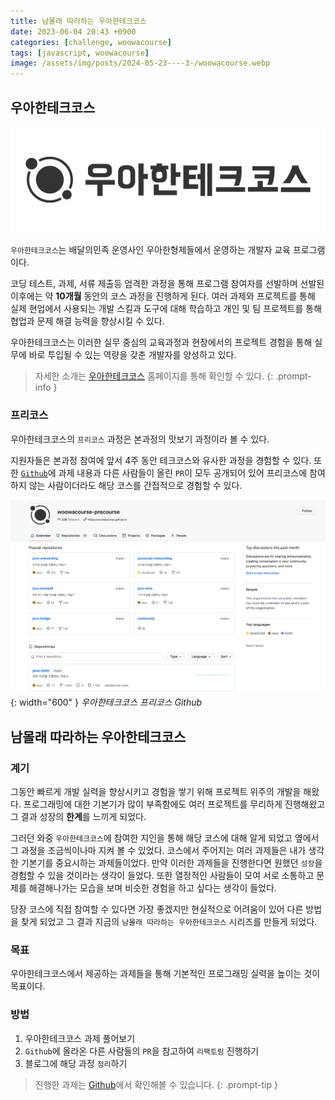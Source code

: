 ```yaml
---
title: 남몰래 따라하는 우아한테크코스
date: 2023-06-04 20:43 +0900
categories: [challenge, woowacourse]
tags: [javascript, woowacourse]
image: /assets/img/posts/2024-05-23----3-/woowacourse.webp
---
```


## 우아한테크코스
![우아한테크코스-로고](/assets/img/posts/2023-06-04-woowacource-precourse-onboarding-problem-01/woowacourse-logo.webp)

`우아한테크코스`는 배달의민족 운영사인 우아한형제들에서 운영하는 개발자 교육 프로그램이다.

코딩 테스트, 과제, 서류 제출등 엄격한 과정을 통해 프로그램 참여자를 선발하며 선발된 이후에는 약 **10개월** 동안의 코스 과정을 진행하게 된다. 여러 과제와 프로젝트를 통해 실제 현업에서 사용되는 개발 스킬과 도구에 대해 학습하고 개인 및 팀 프로젝트를 통해 협업과 문제 해결 능력을 향상시킬 수 있다.

우아한테크코스는 이러한 실무 중심의 교육과정과 현장에서의 프로젝트 경험을 통해 실무에 바로 투입될 수 있는 역량을 갖춘 개발자를 양성하고 있다.

> 자세한 소개는 [우아한테크코스](https://woowacourse.github.io/) 홈페이지를 통해 확인할 수 있다.
{: .prompt-info }

### 프리코스
우아한테크코스의 `프리코스` 과정은 본과정의 맛보기 과정이라 볼 수 있다. 

지원자들은 본과정 참여에 앞서 4주 동안 테크코스와 유사한 과정을 경험할 수 있다. 또한 [`Github`](https://github.com/woowacourse-precourse)에 과제 내용과 다른 사람들이 올린 `PR`이 모두 공개되어 있어 프리코스에 참여하지 않는 사람이더라도 해당 코스를 간접적으로 경험할 수 있다.

![우아한테크코스-프리코스-깃허브](/assets/img/posts/2023-06-04-woowacource-precourse-onboarding-problem-01/woowacourse-precourse-github.webp){: width="600" }
_우아한테크코스 프리코스 Github_


## 남몰래 따라하는 우아한테크코스

### 계기
그동안 빠르게 개발 실력을 향상시키고 경험을 쌓기 위해 프로젝트 위주의 개발을 해왔다. 프로그래밍에 대한 기본기가 많이 부족함에도 여러 프로젝트를 무리하게 진행해왔고 그 결과 성장의 **한계**를 느끼게 되었다.

그러던 와중 `우아한테크코스`에 참여한 지인을 통해 해당 코스에 대해 알게 되었고 옆에서 그 과정을 조금씩이나마 지켜 볼 수 있었다. 코스에서 주어지는 여러 과제들은 내가 생각한 기본기를 중요시하는 과제들이었다. 만약 이러한 과제들을 진행한다면 원했던 `성장`을 경험할 수 있을 것이라는 생각이 들었다. 또한 열정적인 사람들이 모여 서로 소통하고 문제를 해결해나가는 모습을 보며 비슷한 경험을 하고 싶다는 생각이 들었다.

당장 코스에 직접 참여할 수 있다면 가장 좋겠지만 현실적으로 어려움이 있어 다른 방법을 찾게 되었고 그 결과 지금의 `남몰래 따라하는 우아한테크코스` 시리즈를 만들게 되었다.

### 목표
우아한테크코스에서 제공하는 과제들을 통해 기본적인 프로그래밍 실력을 높이는 것이 목표이다.

### 방법
1. 우아한테크코스 과제 풀어보기 
2. `Github`에 올라온 다른 사람들의 `PR`을 참고하여 `리팩토링` 진행하기
3. 블로그에 해당 과정 `정리`하기

> 진행한 과제는 [Github](https://github.com/L2HYUNN/TMG/tree/main/Challenge)에서 확인해볼 수 있습니다.
{: .prompt-tip }



